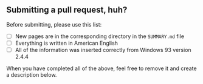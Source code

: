 ## Submitting a pull request, huh?

Before submitting, please use this list:

- [ ] New pages are in the corresponding directory in the `SUMMARY.md` file
- [ ] Everything is written in American English
- [ ] All of the information was inserted correctly from Windows 93 version 2.4.4

When you have completed all of the above, feel free to remove it and create a description below.
